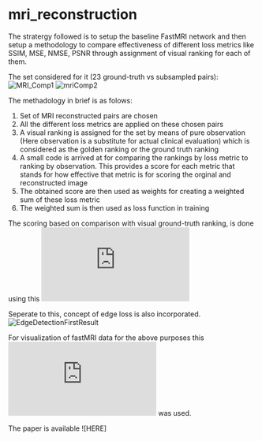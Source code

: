 # mri_reconstruction

The stratergy followed is to setup the baseline FastMRI network and then setup a methodology to compare effectiveness of different loss metrics like SSIM, MSE, NMSE, PSNR through assignment of visual ranking for each of them. 

The set considered for it (23 ground-truth vs subsampled pairs):
![MRI_Comp1](https://user-images.githubusercontent.com/58559090/128677388-57a165f5-849b-4b00-b803-9677d1222e14.png)
![mriComp2](https://user-images.githubusercontent.com/58559090/128677405-5793d696-0ecc-4627-95cb-b211aeb95834.jpg)


The methadology in brief is as folows:
1. Set of MRI reconstructed pairs are chosen
2. All the different loss metrics are applied on these chosen pairs
3. A visual ranking is assigned for the set by means of pure observation (Here observation is a substitute for actual clinical evaluation) which is considered as the golden ranking or the ground truth ranking
4. A small code is arrived at for comparing the rankings by loss metric to ranking by observation. This provides a score for each metric that stands for how effective that metric is for scoring the orginal and reconstructed image
5. The obtained score are then used as weights for creating a weighted sum of these loss metric
6. The weighted sum is then used as loss function in training


The scoring based on comparison with visual ground-truth ranking, is done using this ![script](https://github.com/lakshmi-sathi/mri_reconstruction/blob/main/compare_rankings.pl) 

Seperate to this, concept of edge loss is also incorporated. 
![EdgeDetectionFirstResult](https://user-images.githubusercontent.com/58559090/128676856-16357c42-1344-4e50-a084-33750f8e751c.png)

For visualization of fastMRI data for the above purposes this ![script](https://github.com/lakshmi-sathi/mri_reconstruction/blob/main/data_viz.py) was used.


The paper is available ![HERE]


